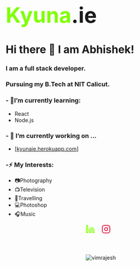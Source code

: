 # **<h1 class="Kyue"  > <b><span style="color:chartreuse">Kyuna</span><span>.ie</span></b></h1>**
# Hi there 👋 I am Abhishek!
### I am a full stack developer.
### Pursuing my B.Tech at NIT Calicut.
### - 🌱I’m currently learning:
  - React
  - Node.js
### - 🔭 I’m currently working on ...
  - [<a href="kyunaie.herokuapp.com">kyunaie.herokuapp.com</a>]
### -⚡ My Interests: 
  - 📷Photography
  - 📺Television
  - 🧳Travelling
  - 💻Photoshop
  - 🎧Music


<div align="center" >

<a style="color:chartreuse" href="https://www.linkedin.com/in/abhishekmpawar/"> <svg xmlns="http://www.w3.org/2000/svg"
        width="24" height="24" viewBox="0 0 24 24" fill="none" stroke="currentColor" stroke-width="2"
        stroke-linecap="round" stroke-linejoin="round" class="feather feather-linkedin">
        <path d="M16 8a6 6 0 0 1 6 6v7h-4v-7a2 2 0 0 0-2-2 2 2 0 0 0-2 2v7h-4v-7a6 6 0 0 1 6-6z"></path>
        <rect x="2" y="9" width="4" height="12"></rect>
        <circle cx="4" cy="4" r="2"></circle>
    </svg></a>
&#x2800;
<a style="color:crimson" href="https://www.instagram.com/kyunaie/"> <svg xmlns="http://www.w3.org/2000/svg" width="24"
        height="24" viewBox="0 0 24 24" fill="none" stroke="currentColor" stroke-width="2"
        stroke-linecap="round" stroke-linejoin="round" class="feather feather-instagram">
        <rect x="2" y="2" width="20" height="20" rx="5" ry="5"></rect>
        <path d="M16 11.37A4 4 0 1 1 12.63 8 4 4 0 0 1 16 11.37z"></path>
        <line x1="17.5" y1="6.5" x2="17.51" y2="6.5"></line>
    </svg></a>
&#x2800;

<a href="https://twitter.com/kyunaie"> <svg xmlns="http://www.w3.org/2000/svg" width="24" height="24"
        viewBox="0 0 24 24" fill="none" stroke="currentColor" stroke-width="2" stroke-linecap="round"
        stroke-linejoin="round" class="feather feather-twitter">

<path
d="M23 3a10.9 10.9 0 0 1-3.14 1.53 4.48 4.48 0 0 0-7.86 3v1A10.66 10.66 0 0 1 3 4s-4 9 5 13a11.64 11.64 0 0 1-7 2c9 5 20 0 20-11.5a4.5 4.5 0 0 0-.08-.83A7.72 7.72 0 0 0 23 3z">

</path>
</svg>
</a>

</div>

<div align="center">
<p><img align="center" src="https://github-readme-stats.vercel.app/api/top-langs?username=kyunaie&show_icons=true&locale=en&layout=compact&theme=dark&hide_border=True&margin-h=8 " alt="vimrajesh" /></p>
</div>



<!-- ![Vimal's GitHub stats](https://github-readme-stats.vercel.app/api?username=kyunaie&show_icons=true&theme=dark&count_private=true) -->

<!--
**kyunaie/kyunaie** is a ✨ _special_ ✨ repository because its `README.md` (this file) appears on your GitHub profile.

Here are some ideas to get you started:

- 🔭 I’m currently working on ...
- 🌱 I’m currently learning ...
- 👯 I’m looking to collaborate on ...
- 🤔 I’m looking for help with ...
- 💬 Ask me about ...
- 📫 How to reach me: ...
- 😄 Pronouns: ...
- ⚡ Fun fact: ...
-->

